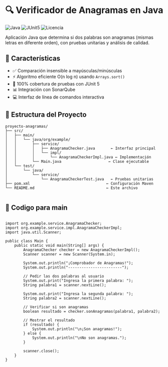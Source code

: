 # 🔍 Verificador de Anagramas en Java

![Java](https://img.shields.io/badge/Java-17%2B-blue)
![JUnit5](https://img.shields.io/badge/JUnit-5.8.2-brightgreen)
![Licencia](https://img.shields.io/badge/Licencia-MIT-green)

Aplicación Java que determina si dos palabras son anagramas (mismas letras en diferente orden), con pruebas unitarias y análisis de calidad.

## 🚀 Características

- ✅ Comparación insensible a mayúsculas/minúsculas
- ⚡ Algoritmo eficiente O(n log n) usando `Arrays.sort()`
- 🧪 100% cobertura de pruebas con JUnit 5
- 📊 Integración con SonarQube
- 💻 Interfaz de línea de comandos interactiva

## 📂 Estructura del Proyecto

```text
proyecto-anagramas/
├── src/
│   ├── main/
│   │   └── java/org/example/
│   │       ├── service/
│   │       │   ├── AnagramaChecker.java       ← Interfaz principal
│   │       │   └── impl/
│   │       │       └── AnagramaCheckerImpl.java ← Implementación
│   │       └── Main.java                     ← Clase ejecutable
│   └── test/
│       └── java/
│           └── service/
│               └── AnagramaCheckerTest.java   ← Pruebas unitarias
├── pom.xml                                  ← Configuración Maven
└── README.md                                ← Este archivo


```
## 📂 Codigo para main

```text

import org.example.service.AnagramaChecker;
import org.example.service.impl.AnagramaCheckerImpl;
import java.util.Scanner;

public class Main {
    public static void main(String[] args) {
        AnagramaChecker checker = new AnagramaCheckerImpl();
        Scanner scanner = new Scanner(System.in);

        System.out.println("¡Comprobador de Anagramas!");
        System.out.println("------------------------");

        // Pedir las dos palabras al usuario
        System.out.print("Ingresa la primera palabra: ");
        String palabra1 = scanner.nextLine();

        System.out.print("Ingresa la segunda palabra: ");
        String palabra2 = scanner.nextLine();

        // Verificar si son anagramas
        boolean resultado = checker.sonAnagramas(palabra1, palabra2);

        // Mostrar el resultado
        if (resultado) {
            System.out.println("\n¡Son anagramas!");
        } else {
            System.out.println("\nNo son anagramas.");
        }

        scanner.close();
    }
}

```
